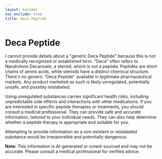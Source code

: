 ```yaml
---
layout: minimal
nav_exclude: true
title: Deca Peptide
---
```


# Deca Peptide

I cannot provide details about a "generic Deca Peptide" because this is not a medically recognized or established term.  "Deca" often refers to Nandrolone Decanoate, a steroid, which is *not* a peptide.  Peptides are short chains of amino acids, while steroids have a distinct chemical structure.  There's no generic "Deca Peptide" available in legitimate pharmaceutical markets.  Any product marketed as such is likely unregulated, potentially unsafe, and possibly mislabeled.

Using unregulated substances carries significant health risks, including unpredictable side effects and interactions with other medications.  If you are interested in specific peptide therapies or treatments, you should consult a medical professional.  They can provide safe and accurate information, tailored to your individual needs.  They can also help determine whether a peptide therapy is appropriate and suitable for you.


Attempting to provide information on a non-existent or mislabeled substance would be irresponsible and potentially dangerous.


**Note:** This information is AI-generated or crowd-sourced and may not be accurate. Please consult a medical professional for verified advice.